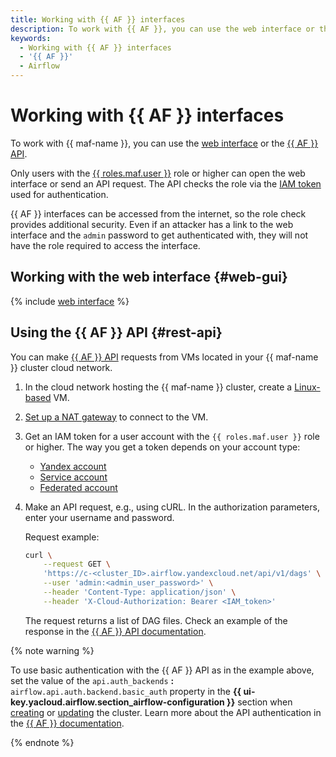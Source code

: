 ```yaml
---
title: Working with {{ AF }} interfaces
description: To work with {{ AF }}, you can use the web interface or the {{ AF }} REST API
keywords:
  - Working with {{ AF }} interfaces
  - '{{ AF }}'
  - Airflow
---
```


# Working with {{ AF }} interfaces

To work with {{ maf-name }}, you can use the [web interface](#web-gui) or the [{{ AF }} API](#rest-api).

Only users with the [{{ roles.maf.user }}](../security/index.md#managed-airflow-user) role or higher can open the web interface or send an API request. The API checks the role via the [IAM token](../../iam/concepts/authorization/iam-token.md) used for authentication.

{{ AF }} interfaces can be accessed from the internet, so the role check provides additional security. Even if an attacker has a link to the web interface and the `admin` password to get authenticated with, they will not have the role required to access the interface.

## Working with the web interface {#web-gui}

{% include [web interface](../../_includes/mdb/maf/web-interface.md) %}

## Using the {{ AF }} API {#rest-api}

You can make [{{ AF }} API](https://airflow.apache.org/docs/apache-airflow/stable/stable-rest-api-ref.html) requests from VMs located in your {{ maf-name }} cluster cloud network.

1. In the cloud network hosting the {{ maf-name }} cluster, create a [Linux-based](../../compute/quickstart/quick-create-linux.md) VM.
1. [Set up a NAT gateway](../../vpc/operations/create-nat-gateway.md) to connect to the VM.
1. Get an IAM token for a user account with the `{{ roles.maf.user }}` role or higher. The way you get a token depends on your account type:

   * [Yandex account](../../iam/operations/iam-token/create.md)
   * [Service account](../../iam/operations/iam-token/create-for-sa.md)
   * [Federated account](../../iam/operations/iam-token/create-for-federation.md)

1. Make an API request, e.g., using cURL. In the authorization parameters, enter your username and password.

    Request example:

    ```bash
    curl \
        --request GET \
        'https://c-<cluster_ID>.airflow.yandexcloud.net/api/v1/dags' \
        --user 'admin:<admin_user_password>' \
        --header 'Content-Type: application/json' \
        --header 'X-Cloud-Authorization: Bearer <IAM_token>'
    ```

    The request returns a list of DAG files. Check an example of the response in the [{{ AF }} API documentation](https://airflow.apache.org/docs/apache-airflow/stable/stable-rest-api-ref.html#operation/get_dags).

{% note warning %}

To use basic authentication with the {{ AF }} API as in the example above, set the value of the `api.auth_backends` **:** `airflow.api.auth.backend.basic_auth` property in the **{{ ui-key.yacloud.airflow.section_airflow-configuration }}** section when [creating](cluster-create.md) or [updating](cluster-update.md) the cluster. Learn more about the API authentication in the [{{ AF }} documentation](https://airflow.apache.org/docs/apache-airflow/stable/security/api.html).

{% endnote %}
